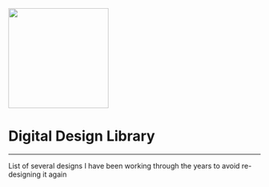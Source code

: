 <img src="https://github.com/aignacio/design_vault/assets/5991372/34fe6ef0-a7c0-4de1-bc16-aa71bb4e707a" width="200" height="200" />

# Digital Design Library
---------
List of several designs I have been working through the years to avoid re-designing it again
